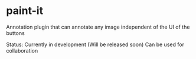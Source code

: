 # paint-it
Annotation plugin that can annotate any image independent of the UI of the buttons

Status: Currently in development (Will be released soon)
Can be used for collaboration
